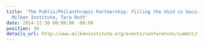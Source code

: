 ```yaml
---
title: 'The Public/Philanthropic Partnership: Filling the Void in Social Services,
  Milken Institute, Tara Roth'
date: 2014-11-30 00:00:00 -08:00
position: 39
details_url: http://www.milkeninstitute.org/events/conferences/summit/milken-institute-summit-california-2014/panel-detail/5214
---
```


